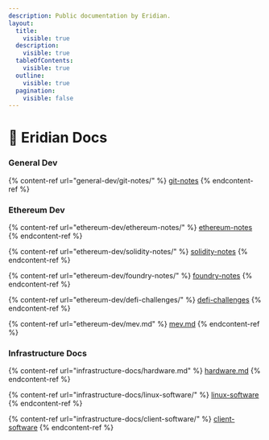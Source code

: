 ```yaml
---
description: Public documentation by Eridian.
layout:
  title:
    visible: true
  description:
    visible: true
  tableOfContents:
    visible: true
  outline:
    visible: true
  pagination:
    visible: false
---
```


# 📖 Eridian Docs

### General Dev

{% content-ref url="general-dev/git-notes/" %}
[git-notes](general-dev/git-notes/)
{% endcontent-ref %}

### Ethereum Dev

{% content-ref url="ethereum-dev/ethereum-notes/" %}
[ethereum-notes](ethereum-dev/ethereum-notes/)
{% endcontent-ref %}

{% content-ref url="ethereum-dev/solidity-notes/" %}
[solidity-notes](ethereum-dev/solidity-notes/)
{% endcontent-ref %}

{% content-ref url="ethereum-dev/foundry-notes/" %}
[foundry-notes](ethereum-dev/foundry-notes/)
{% endcontent-ref %}

{% content-ref url="ethereum-dev/defi-challenges/" %}
[defi-challenges](ethereum-dev/defi-challenges/)
{% endcontent-ref %}

{% content-ref url="ethereum-dev/mev.md" %}
[mev.md](ethereum-dev/mev.md)
{% endcontent-ref %}

### Infrastructure Docs

{% content-ref url="infrastructure-docs/hardware.md" %}
[hardware.md](infrastructure-docs/hardware.md)
{% endcontent-ref %}

{% content-ref url="infrastructure-docs/linux-software/" %}
[linux-software](infrastructure-docs/linux-software/)
{% endcontent-ref %}

{% content-ref url="infrastructure-docs/client-software/" %}
[client-software](infrastructure-docs/client-software/)
{% endcontent-ref %}
